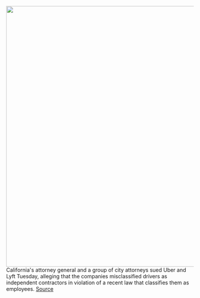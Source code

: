 <img src='https://cdn.vox-cdn.com/thumbor/C4ZllRaKaD7jdQvs9dMKMKgihXM=/0x0:5304x3474/1200x800/filters:focal(2228x1313:3076x2161)/cdn.vox-cdn.com/uploads/chorus_image/image/66755330/1133886434.jpg.0.jpg' width='700px' /><br/>
California's attorney general and a group of city attorneys sued Uber and Lyft Tuesday, alleging that the companies misclassified drivers as independent contractors in violation of a recent law that classifies them as employees.
<a href='https://www.theverge.com/2020/5/5/21248347/california-uber-lyft-attorney-general-independent-employees'> Source <a/>